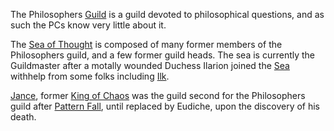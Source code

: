 The Philosophers [Guild](ChaosGuilds) is a guild devoted to philosophical questions, and as such the PCs know very little about it.

The [Sea of Thought](SeaOfThought) is composed of many former members of the Philosophers guild, and a few former guild heads.  The sea is currently the Guildmaster after a motally wounded Duchess Ilarion joined the [Sea](SeaOfThought) withhelp from some folks including [Ilk](IlkandacianOfCara).

[Jance](JanceOfPhilosophers), former [King of Chaos](KingOfChaos) was the guild second for the Philosophers guild after [Pattern Fall](PatternFall), until replaced by Eudiche, upon the discovery of his death.
